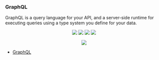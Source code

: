 ### GraphQL

GraphQL is a query language for your API, and a server-side runtime for executing queries using a type system you define for your data.

<p align="center">
<img src="https://img.shields.io/static/v1?label=language&message=javascript&color=orange"/>
<img src="https://img.shields.io/static/v1?label=language&message=typescript&color=blue"/>
<img src="https://img.shields.io/static/v1?label=language&message=node&color=success"/>
<img src="https://img.shields.io/static/v1?label=package&message=express&color=important"/>
</p>

<p align="center">
    <img src="https://graphql.org/img/logo.svg">
</p>

- [GraphQL](https://graphql.org/)
